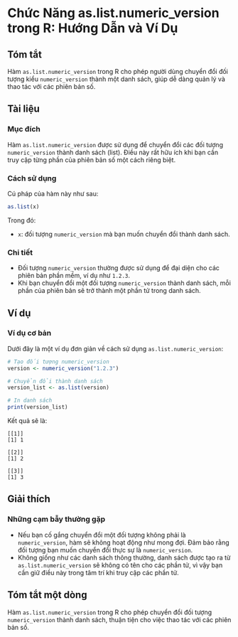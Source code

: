 <!--
Meta Description: # Chức Năng as.list.numeric_version trong R: Hướng Dẫn và Ví Dụ ## Tóm tắt Hàm `as.list.numeric_version` trong R cho phép người dùng chuyển đổi đối tư...
Meta Keywords: numeric_version, danh, sách, list, đối
-->

# Chức Năng as.list.numeric_version trong R: Hướng Dẫn và Ví Dụ

## Tóm tắt
Hàm `as.list.numeric_version` trong R cho phép người dùng chuyển đổi đối tượng kiểu `numeric_version` thành một danh sách, giúp dễ dàng quản lý và thao tác với các phiên bản số.

## Tài liệu
### Mục đích
Hàm `as.list.numeric_version` được sử dụng để chuyển đổi các đối tượng `numeric_version` thành danh sách (list). Điều này rất hữu ích khi bạn cần truy cập từng phần của phiên bản số một cách riêng biệt.

### Cách sử dụng
Cú pháp của hàm này như sau:

```R
as.list(x)
```

Trong đó:
- `x`: đối tượng `numeric_version` mà bạn muốn chuyển đổi thành danh sách.

### Chi tiết
- Đối tượng `numeric_version` thường được sử dụng để đại diện cho các phiên bản phần mềm, ví dụ như `1.2.3`.
- Khi bạn chuyển đổi một đối tượng `numeric_version` thành danh sách, mỗi phần của phiên bản sẽ trở thành một phần tử trong danh sách.

## Ví dụ
### Ví dụ cơ bản
Dưới đây là một ví dụ đơn giản về cách sử dụng `as.list.numeric_version`:

```R
# Tạo đối tượng numeric_version
version <- numeric_version("1.2.3")

# Chuyển đổi thành danh sách
version_list <- as.list(version)

# In danh sách
print(version_list)
```

Kết quả sẽ là:
```
[[1]]
[1] 1

[[2]]
[1] 2

[[3]]
[1] 3
```

## Giải thích
### Những cạm bẫy thường gặp
- Nếu bạn cố gắng chuyển đổi một đối tượng không phải là `numeric_version`, hàm sẽ không hoạt động như mong đợi. Đảm bảo rằng đối tượng bạn muốn chuyển đổi thực sự là `numeric_version`.
- Không giống như các danh sách thông thường, danh sách được tạo ra từ `as.list.numeric_version` sẽ không có tên cho các phần tử, vì vậy bạn cần giữ điều này trong tâm trí khi truy cập các phần tử.

## Tóm tắt một dòng
Hàm `as.list.numeric_version` trong R cho phép chuyển đổi đối tượng `numeric_version` thành danh sách, thuận tiện cho việc thao tác với các phiên bản số.